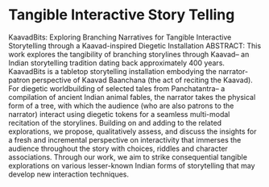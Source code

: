 # Tangible Interactive Story Telling

KaavadBits: Exploring Branching Narratives for Tangible Interactive Storytelling through a Kaavad-inspired Diegetic Installation
ABSTRACT: This work explores the tangibility of branching storylines through Kaavad– an Indian storytelling tradition dating back approximately 400 years. KaavadBits is a tabletop storytelling installation embodying the narrator-patron perspective of Kaavad Baanchana (the act of reciting the Kaavad). For diegetic worldbuilding of selected tales from Panchatantra– a compilation of ancient Indian animal fables, the narrator takes the physical form of a tree, with which the audience (who are also patrons to the narrator) interact using diegetic tokens for a seamless multi-modal recitation of the storylines. Building on and adding to the related explorations, we propose, qualitatively assess, and discuss the insights for a fresh and incremental perspective on interactivity that immerses the audience throughout the story with choices, riddles and character associations. Through our work, we aim to strike consequential tangible explorations on various lesser-known Indian forms of storytelling that may develop new interaction techniques.
